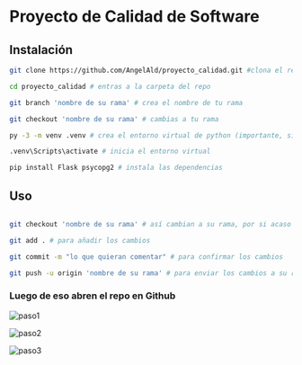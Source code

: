 # Proyecto de Calidad de Software

## Instalación

```bash
git clone https://github.com/AngelAld/proyecto_calidad.git #clona el repo

cd proyecto_calidad # entras a la carpeta del repo

git branch 'nombre de su rama' # crea el nombre de tu rama

git checkout 'nombre de su rama' # cambias a tu rama

py -3 -m venv .venv # crea el entorno virtual de python (importante, si no lo haces puedes arruinar tu python)

.venv\Scripts\activate # inicia el entorno virtual

pip install Flask psycopg2 # instala las dependencias 

```

## Uso

```bash

git checkout 'nombre de su rama' # así cambian a su rama, por si acaso

git add . # para añadir los cambios

git commit -m "lo que quieran comentar" # para confirmar los cambios

git push -u origin 'nombre de su rama' # para enviar los cambios a su rama en el repo
```

### Luego de eso abren el repo en Github

![paso1](https://hackmd.io/_uploads/HyUuFin43.png)

![paso2](https://hackmd.io/_uploads/SysCOin4n.png)

![paso3](https://hackmd.io/_uploads/BJOEYj3N3.png)
